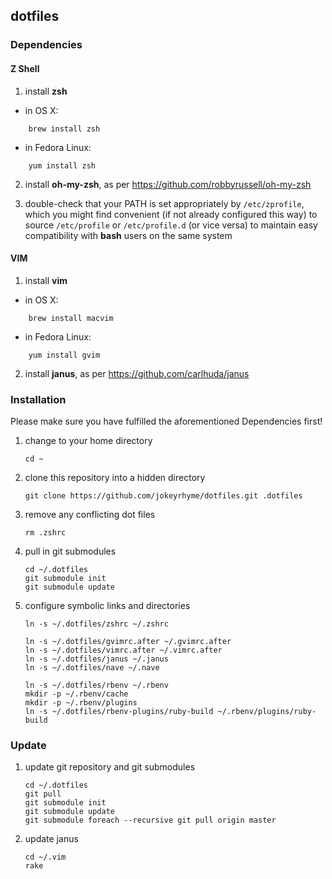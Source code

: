 ## dotfiles

### Dependencies

#### Z Shell

1. install **zsh**

  * in OS X:

```
    brew install zsh
```

  * in Fedora Linux:

```
    yum install zsh
```

2. install **oh-my-zsh**, as per https://github.com/robbyrussell/oh-my-zsh

3. double-check that your PATH is set appropriately by `/etc/zprofile`, which you might find convenient (if not
already configured this way) to source `/etc/profile` or `/etc/profile.d` (or vice versa) to maintain easy
compatibility with **bash** users on the same system


#### VIM

1. install **vim**

  * in OS X:

```
    brew install macvim
```

* in Fedora Linux:

```
    yum install gvim
```

2. install **janus**, as per https://github.com/carlhuda/janus

### Installation

Please make sure you have fulfilled the aforementioned Dependencies
first!

1. change to your home directory

    ```
    cd ~
    ```

2. clone this repository into a hidden directory

    ```
    git clone https://github.com/jokeyrhyme/dotfiles.git .dotfiles
    ```

3. remove any conflicting dot files

    ```
    rm .zshrc
    ```

4. pull in git submodules

    ```
    cd ~/.dotfiles
    git submodule init
    git submodule update
    ```
    
5. configure symbolic links and directories

    ```
    ln -s ~/.dotfiles/zshrc ~/.zshrc
    
    ln -s ~/.dotfiles/gvimrc.after ~/.gvimrc.after
    ln -s ~/.dotfiles/vimrc.after ~/.vimrc.after
    ln -s ~/.dotfiles/janus ~/.janus
    ln -s ~/.dotfiles/nave ~/.nave
    
    ln -s ~/.dotfiles/rbenv ~/.rbenv
    mkdir -p ~/.rbenv/cache
    mkdir -p ~/.rbenv/plugins
    ln -s ~/.dotfiles/rbenv-plugins/ruby-build ~/.rbenv/plugins/ruby-build
    ```


### Update

1. update git repository and git submodules

    ```
    cd ~/.dotfiles
    git pull
    git submodule init
    git submodule update
    git submodule foreach --recursive git pull origin master
    ```
    
2. update janus

    ```
    cd ~/.vim
    rake
    ```